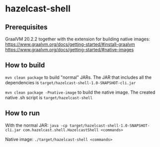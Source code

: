 # hazelcast-shell

## Prerequisites

GraalVM 20.2.2 together with the extension for building native images:
https://www.graalvm.org/docs/getting-started/#install-graalvm
https://www.graalvm.org/docs/getting-started/#native-images

## How to build

`mvn clean package` to build "normal" JARs. The JAR that includes all the dependencies is `target/hazelcast-shell-1.0-SNAPSHOT-cli.jar`

`mvn clean package -Pnative-image` to build the native image. The created native .sh script is `target/hazelcast-shell`

## How to run

With the normal JAR:
`java -cp target/hazelcast-shell-1.0-SNAPSHOT-cli.jar com.hazelcast.shell.HazelcastShell <commands>` 

Native image:
`./target/hazelcast-shell <commands>`

